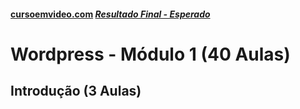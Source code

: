 #### [cursoemvideo.com](https://www.cursoemvideo.com/course/) _[Resultado Final - Esperado](https://www.cursoemvideo.com/cursowp/manual/)_

# Wordpress - Módulo 1 (40 Aulas)

## Introdução (3 Aulas)
